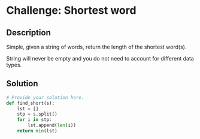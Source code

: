 # Challenge: Shortest word

## Description

Simple, given a string of words, return the length of the shortest word(s).

String will never be empty and you do not need to account for different data types.

## Solution

```python
# Provide your solution here.
def find_short(s):
    lst = []
    stp = s.split()
    for i in stp:
        lst.append(len(i))
    return min(lst)
